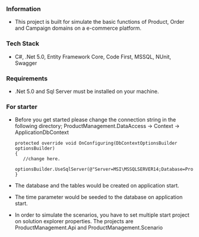 ### Information
- This project is built for simulate the basic functions of Product, Order and Campaign domains on a e-commerce platform.


### Tech Stack

- C#, .Net 5.0, Entity Framework Core, Code First, MSSQL,  NUnit, Swagger

### Requirements

- .Net 5.0 and Sql Server must be installed on your machine.

### For starter

-   Before you get started please change the connection string in the following directory;
ProductManagement.DataAccess -> Context -> ApplicationDbContext

        protected override void OnConfiguring(DbContextOptionsBuilder optionsBuilder)
        {
           //change here.
		   optionsBuilder.UseSqlServer(@"Server=MSI\MSSQLSERVER14;Database=ProductManagementDb;Trusted_Connection=True;");  
        }

- The database and the tables would be created on application start.
- The time parameter would be seeded to the database on application start.
- In order to simulate the scenarios, you have to set  multiple start project on solution explorer properties. The projects are ProductManagement.Api and ProductManagement.Scenario



